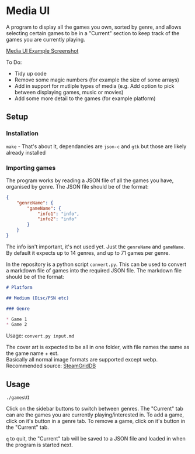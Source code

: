 # Media UI

A program to display all the games you own, sorted by genre, and allows selecting certain games to be in a "Current" section to keep track of the games you are currently playing. 

[Media UI Example Screenshot](screenshot.png)

To Do: 

* Tidy up code
* Remove some magic numbers (for example the size of some arrays)
* Add in support for mutliple types of media (e.g. Add option to pick between displaying games, music or movies)
* Add some more detail to the games (for example platform)

## Setup

### Installation 

`make` - That's about it, dependancies are `json-c` and `gtk` but those are likely already installed

### Importing games 

The program works by reading a JSON file of all the games you have, organised by genre. The JSON file should be of the format: 
```json
{
	"genreName": {
		"gameName": {
			"info1": "info",
			"info2": "info"
		}
	}
}
```
The info isn't important, it's not used yet. Just the `genreName` and `gameName`. By default it expects up to 14 genres, and up to 71 games per genre. 

In the repository is a python script `convert.py`. This can be used to convert a markdown file of games into the required JSON file. The markdown file should be of the format:
```md
# Platform

## Medium (Disc/PSN etc)

### Genre

* Game 1
* Game 2
```
Usage: `convert.py input.md`

The cover art is expected to be all in one folder, with file names the same as the game name + ext.  
Basically all normal image formats are supported except webp.  
Recommended source: [SteamGridDB](https://www.steamgriddb.com/)

## Usage

`./gamesUI`

Click on the sidebar buttons to switch between genres. The "Current" tab can are the games you are currently playing/interested in. To add a game, click on it's button in a genre tab. To remove a game, click on it's button in the "Current" tab. 

`q` to quit, the "Current" tab will be saved to a JSON file and loaded in when the program is started next. 

